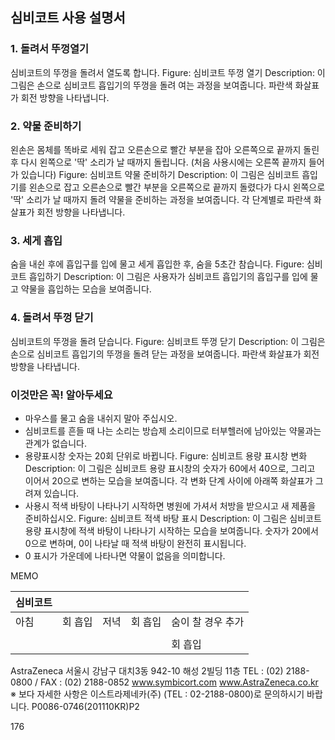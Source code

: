 ## 심비코트 사용 설명서

### 1. 돌려서 뚜껑열기
심비코트의 뚜껑을 돌려서 열도록 합니다.
Figure: 심비코트 뚜껑 열기
Description: 이 그림은 손으로 심비코트 흡입기의 뚜껑을 돌려 여는 과정을 보여줍니다. 파란색 화살표가 회전 방향을 나타냅니다.

### 2. 약물 준비하기
왼손은 몸체를 똑바로 세워 잡고 오른손으로 빨간 부분을 잡아 오른쪽으로 끝까지 돌린 후 다시 왼쪽으로 '딱' 소리가 날 때까지 돌립니다. (처음 사용시에는 오른쪽 끝까지 들어가 있습니다)
Figure: 심비코트 약물 준비하기
Description: 이 그림은 심비코트 흡입기를 왼손으로 잡고 오른손으로 빨간 부분을 오른쪽으로 끝까지 돌렸다가 다시 왼쪽으로 '딱' 소리가 날 때까지 돌려 약물을 준비하는 과정을 보여줍니다. 각 단계별로 파란색 화살표가 회전 방향을 나타냅니다.

### 3. 세게 흡입
숨을 내쉰 후에 흡입구를 입에 물고 세게 흡입한 후, 숨을 5초간 참습니다.
Figure: 심비코트 흡입하기
Description: 이 그림은 사용자가 심비코트 흡입기의 흡입구를 입에 물고 약물을 흡입하는 모습을 보여줍니다.

### 4. 돌려서 뚜껑 닫기
심비코트의 뚜껑을 돌려 닫습니다.
Figure: 심비코트 뚜껑 닫기
Description: 이 그림은 손으로 심비코트 흡입기의 뚜껑을 돌려 닫는 과정을 보여줍니다. 파란색 화살표가 회전 방향을 나타냅니다.

### 이것만은 꼭! 알아두세요

- 마우스를 물고 숨을 내쉬지 말아 주십시오.
- 심비코트를 흔들 때 나는 소리는 방습제 소리이므로 터부헬러에 남아있는 약물과는 관계가 없습니다.
- 용량표시창 숫자는 20회 단위로 바뀝니다.
Figure: 심비코트 용량 표시창 변화
Description: 이 그림은 심비코트 용량 표시창의 숫자가 60에서 40으로, 그리고 이어서 20으로 변하는 모습을 보여줍니다. 각 변화 단계 사이에 아래쪽 화살표가 그려져 있습니다.
- 사용시 적색 바탕이 나타나기 시작하면 병원에 가셔서 처방을 받으시고 새 제품을 준비하십시오.
Figure: 심비코트 적색 바탕 표시
Description: 이 그림은 심비코트 용량 표시창에 적색 바탕이 나타나기 시작하는 모습을 보여줍니다. 숫자가 20에서 0으로 변하며, 0이 나타날 때 적색 바탕이 완전히 표시됩니다.
- 0 표시가 가운데에 나타나면 약물이 없음을 의미합니다.

MEMO

| 심비코트 |  |  |  |  |
| :------- | :--------------- | :------- | :--------------- | :---------------------- |
| 아침     | 회 흡입          | 저녁     | 회 흡입          | 숨이 찰 경우 추가       |
|          |                  |          |                  |                         |
|          |                  |          |                  | 회 흡입                 |

AstraZeneca 서울시 강남구 대치3동 942-10 해성 2빌딩 11층 TEL : (02) 2188-0800 / FAX : (02) 2188-0852 www.symbicort.com www.AstraZeneca.co.kr
※ 보다 자세한 사항은 이스트라제네카(주) (TEL : 02-2188-0800)로 문의하시기 바랍니다.
P0086-0746(201110KR)P2

<PAGE>176
